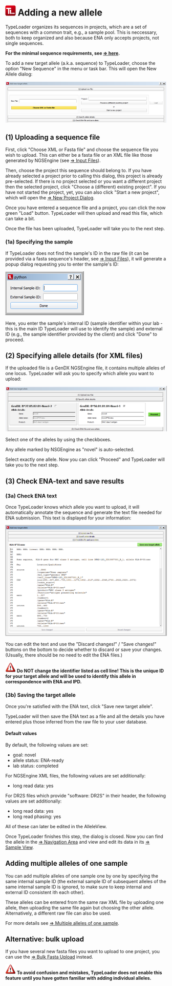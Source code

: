 # ![Icon](images/TypeLoader_32.png) Adding a new allele 
TypeLoader organizes its sequences in projects, which are a set of sequences with a common trait, e.g., a sample pool. This is neccessary, both to keep organized and also because ENA only accepts projects, not single sequences. 

**For the minimal sequence requirements, see [=> here](new_allele_requirements.md).**

To add a new target allele (a.k.a. sequence) to TypeLoader, choose the option "New Sequence" in the menu or task bar. This will open the New Allele dialog:

![Pic](images/new_allele0.png)

##  (1) Uploading a sequence file 
First, click "Choose XML or Fasta file" and choose the sequence file you wish to upload. This can either be a fasta file or an XML file like those generated by NGSEngine (see [=> Input Files](input_files.md)).

Then, choose the project this sequence should belong to. If you have already selected a project prior to calling this dialog, this project is already pre-selected. If there is no project selected or you want a different project then the selected project, click "Choose a (different) existing project". If you have not started the project, yet, you can also click "Start a new project", which will open the [=> New Project Dialog](new_project.md).

Once you have entered a sequence file and a project, you can click the now green "Load" button. TypeLoader will then upload and read this file, which can take a bit.

Once the file has been uploaded, TypeLoader will take you to the next step.

###  (1a) Specifying the sample 
If TypeLoader does not find the sample's ID in the raw file (it can be provided via a fasta sequence's header, see [=> Input Files](input_files.md)), it will generate a popup dialog requesting you to enter the sample's ID:

![Pic](images/new_allele1.png)

Here, you enter the sample's internal ID (sample identifier within your lab - this is the main ID TypeLoader will use to identify the sample) and external ID (e.g., the sample identifier provided by the client) and click "Done" to proceed.

##  (2) Specifying allele details (for XML files) 
If the uploaded file is a GenDX NGSEngine file, it contains multiple alleles of one locus. TypeLoader will ask you to specify which allele you want to upload:

![Pic](images/new_allele2.png)

Select one of the alleles by using the checkboxes.

Any allele marked by NSGEngine as "novel" is auto-selected. 

Select exactly one allele. Now you can click "Proceed" and TypeLoader will take you to the next step.

##  (3) Check ENA-text and save results 
###  (3a) Check ENA text 

Once TypeLoader knows which allele you want to upload, it will automatically annotate the sequence and generate the text file needed for ENA submission. This text is displayed for your information:

![Pic](images/new_allele3.png)

You can edit the text and use the "Discard changes!" / "Save changes!" buttons on the bottom to decide whether to discard or save your changes. (Usually, there should be no need to edit the ENA files.)

![Pic](images/icon_important.png) **Do NOT change the identifier listed as cell line! This is the unique ID for your target allele and will be used to identify this allele in correspondence with ENA and IPD.**

###  (3b) Saving the target allele 
Once you're satisfied with the ENA text, click "Save new target allele".

TypeLoader will then save the ENA text as a file and all the details you have entered plus those inferred from the raw file to your user database. 

#### Default values
By default, the following values are set:

  * goal: novel
  * allele status: ENA-ready
  * lab status: completed

For NGSEngine XML files, the following values are set additionally:

  * long read data: yes

For DR2S files which provide "software: DR2S" in their header, the following values are set additionally:

  * long read data: yes
  * long read phasing: yes

All of these can later be edited in the AlleleView.

Once TypeLoader finishes this step, the dialog is closed. Now you can find the allele in the [=> Navigation Area](navigation.md) and view and edit its data in its [=> Sample View](view_sample.md).

##  Adding multiple alleles of one sample 
You can add multiple alleles of one sample one by one by specifying the same internal sample ID (the external sample ID of subsequent alleles of the same internal sample ID is ignored, to make sure to keep internal and external ID consistent ith each other).

These alleles can be entered from the same raw XML file by uploading one allele, then uploading the same file again but choosing the other allele. Alternatively, a different raw file can also be used.

For more details see [=> Multiple alleles of one sample](multiple_alleles.md).

##  Alternative: bulk upload 
If you have several new fasta files you want to upload to one project, you can use the [=> Bulk Fasta Upload](new_allele_bulk.md) instead. 

![Pic](images/icon_important.png) **To avoid confusion and mistakes, TypeLoader does not enable this feature until you have gotten familiar with adding individual alleles.**